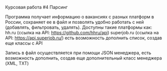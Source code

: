 Курсовая работа #4
Парсинг

Программа получает информацию о вакансиях с разных платформ в России, сохраняет ее в файл и позволять удобно работать с ней (добавлять, фильтровать, удалять).
Доступны такие платформы как:
                              hh.ru (ссылка на API: https://github.com/hhru/api)
                              superjob.ru (ссылка на API: https://api.superjob.ru/)
                              есть возможность дополнить список, создав еще классы с API

Запись в файл осуществляется при помощи JSON менеджера, есть возможность дополнить, создав еще дополнительный класс менеджера (XML, TXT)


